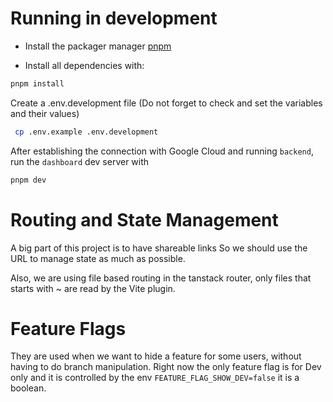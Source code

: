 # Running in development

- Install the packager manager [pnpm](https://pnpm.io/installation)

- Install all dependencies with:

```sh
pnpm install
```

Create a .env.development file (Do not forget to check and set the variables and their values)

```sh
 cp .env.example .env.development
```

After establishing the connection with Google Cloud and running `backend`, run the `dashboard` dev server with

```sh
pnpm dev
```

# Routing and State Management

A big part of this project is to have shareable links
So we should use the URL to manage state as much as possible.

Also, we are using file based routing in the tanstack router, only files that starts with ~ are read by the Vite plugin.

# Feature Flags

They are used when we want to hide a feature for some users, without having to do branch manipulation.
Right now the only feature flag is for Dev only and it is controlled by the env 
`FEATURE_FLAG_SHOW_DEV=false` it is a boolean.
